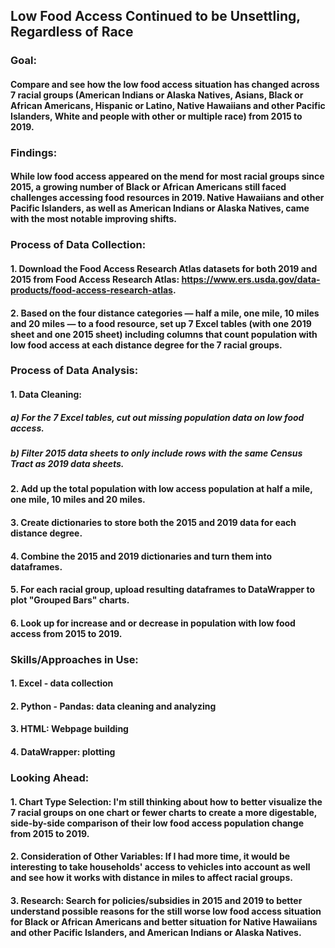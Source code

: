 ## Low Food Access Continued to be Unsettling, Regardless of Race

### Goal: 
#### Compare and see how the low food access situation has changed across 7 racial groups (American Indians or Alaska Natives, Asians, Black or African Americans, Hispanic or Latino, Native Hawaiians and other Pacific Islanders, White and people with other or multiple race) from 2015 to 2019.

### Findings: 
#### While low food access appeared on the mend for most racial groups since 2015, a growing number of Black or African Americans still faced challenges accessing food resources in 2019. Native Hawaiians and other Pacific Islanders, as well as American Indians or Alaska Natives, came with the most notable improving shifts.

### Process of Data Collection: 
#### 1. Download the Food Access Research Atlas datasets for both 2019 and 2015 from Food Access Research Atlas: https://www.ers.usda.gov/data-products/food-access-research-atlas.
#### 2. Based on the four distance categories — half a mile, one mile, 10 miles and 20 miles — to a food resource, set up 7 Excel tables (with one 2019 sheet and one 2015 sheet) including columns that count population with low food access at each distance degree for the 7 racial groups.

### Process of Data Analysis: 
#### 1. Data Cleaning: 
##### a) For the 7 Excel tables, cut out missing population data on low food access.
##### b) Filter 2015 data sheets to only include rows with the same Census Tract as 2019 data sheets. 
#### 2. Add up the total population with low access population at half a mile, one mile, 10 miles and 20 miles.
#### 3. Create dictionaries to store both the 2015 and 2019 data for each distance degree.
#### 4. Combine the 2015 and 2019 dictionaries and turn them into dataframes.
#### 5. For each racial group, upload resulting dataframes to DataWrapper to plot "Grouped Bars" charts. 
#### 6. Look up for increase and or decrease in population with low food access from 2015 to 2019. 

### Skills/Approaches in Use: 
#### 1. Excel - data collection
#### 2. Python - Pandas: data cleaning and analyzing
#### 3. HTML: Webpage building
#### 4. DataWrapper: plotting

### Looking Ahead: 
#### 1. Chart Type Selection: I'm still thinking about how to better visualize the 7 racial groups on one chart or fewer charts to create a more digestable, side-by-side comparison of their low food access population change from 2015 to 2019.
#### 2. Consideration of Other Variables: If I had more time, it would be interesting to take households' access to vehicles into account as well and see how it works with distance in miles to affect racial groups.
#### 3. Research: Search for policies/subsidies in 2015 and 2019 to better understand possible reasons for the still worse low food access situation for Black or African Americans and better situation for Native Hawaiians and other Pacific Islanders, and American Indians or Alaska Natives.
